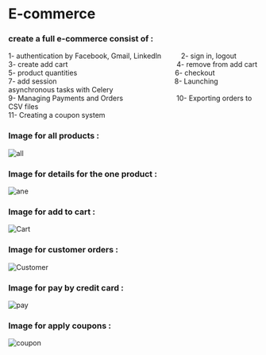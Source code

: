 # E-commerce

<h3>create a full e-commerce consist  of :  </h3>
1- authentication by Facebook, Gmail, LinkedIn &emsp; &emsp; 2- sign in, logout <br>
3- create add cart &emsp; &emsp; &emsp; &emsp; &emsp; &emsp; &emsp; &emsp; &emsp; &emsp; &emsp; &emsp; 4- remove from add cart <br>
5- product quantities &emsp; &emsp; &emsp; &emsp; &emsp; &emsp; &emsp; &emsp; &emsp; &emsp; &emsp;6- checkout <br>
7- add session &emsp; &emsp; &emsp; &emsp; &emsp; &emsp; &emsp; &emsp; &emsp; &emsp;  &emsp; &emsp; &emsp; 8- Launching asynchronous tasks with Celery<br>
9- Managing Payments and Orders &emsp; &emsp; &emsp; &emsp; &emsp; &emsp;10- Exporting orders to CSV files <br>
11- Creating a coupon system


<h3>Image for all products :</h3>

![all](https://user-images.githubusercontent.com/51214702/113212217-c55dff00-9276-11eb-84c9-1d0e909ef4d9.PNG)


<h3>Image for details for the one product :</h3>

![ane](https://user-images.githubusercontent.com/51214702/113212274-d444b180-9276-11eb-9f2e-31eab36d82d4.PNG)

<h3>Image for add to cart :</h3>

![Cart](https://user-images.githubusercontent.com/51214702/113287845-676cfe00-92ee-11eb-8aac-16f66080eb55.PNG)

<h3>Image for customer orders :</h3>

![Customer](https://user-images.githubusercontent.com/51214702/113432271-5c44cb80-93dd-11eb-853f-9e1e90a6aad8.PNG)

<h3>Image for pay by credit card :</h3>

![pay](https://user-images.githubusercontent.com/51214702/113491003-f6843c80-94cd-11eb-8b9a-23fa1702a163.PNG)

<h3>Image for apply coupons : </h3>

![coupon](https://user-images.githubusercontent.com/51214702/113792854-34d86080-9747-11eb-9cfc-314c5c648bfb.PNG)




